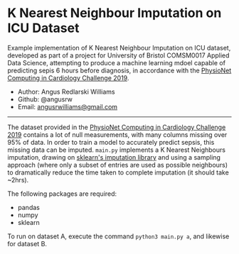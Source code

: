 # K Nearest Neighbour Imputation on ICU Dataset

Example implementation of K Nearest Neighbour Imputation on ICU dataset, developed as part of a project for University of Bristol COMSM0017 Applied Data Science, attempting to produce a machine learning mdoel capable of predicting sepis 6 hours before diagnosis, in accordance with the [PhysioNet Computing in Cardiology Challenge 2019](https://physionet.org/content/challenge-2019/1.0.0/). 

* Author: Angus Redlarski Williams
* Github: @angusrw
* Email: angusrwilliams@gmail.com

---

The dataset provided in the [PhysioNet Computing in Cardiology Challenge 2019](https://physionet.org/content/challenge-2019/1.0.0/) contains a lot of null measurements, with many columns missing over 95% of data. In order to train a model to accurately predict sepsis, this missing data can be imputed. `main.py` implements a K Nearest Neighbours imputation, drawing on [sklearn's imputation library](https://scikit-learn.org/stable/modules/generated/sklearn.impute.KNNImputer.html) and using a sampling approach (where only a subset of entries are used as possible neighbours) to dramatically reduce the time taken to complete imputation (it should take ~2hrs).

The following packages are required:
* pandas
* numpy
* sklearn

To run on dataset A, execute the command `python3 main.py a`, and likewise for dataset B.

